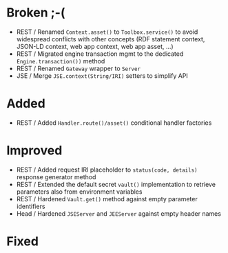 # Broken ;-(

- REST / Renamed `Context.asset()` to `Toolbox.service()` to avoid widespread conflicts with other concepts (RDF
  statement context, JSON-LD context, web app context, web app asset, …)
- REST / Migrated engine transaction mgmt to the dedicated `Engine.transaction())` method
- REST / Renamed `Gateway` wrapper to `Server`
- JSE / Merge `JSE.context(String/IRI)` setters to simplify API

# Added

- REST / Added `Handler.route()/asset()` conditional handler factories

# Improved

- REST / Added request IRI placeholder to `status(code, details)` response generator method
- REST / Extended the default secret `vault()` implementation to retrieve parameters also from environment variables
- REST / Hardened `Vault.get()` method against empty parameter identifiers
- Head / Hardened `JSEServer` and `JEEServer` against empty header names

# Fixed